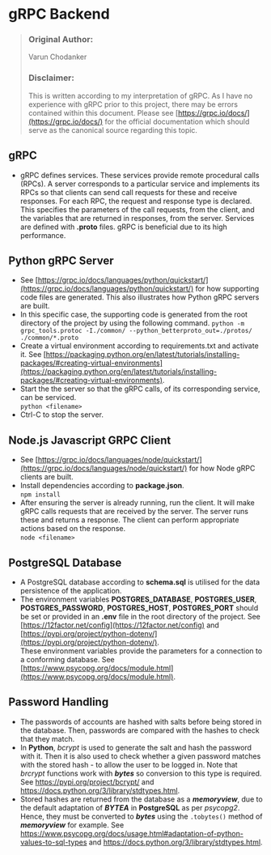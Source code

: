 # gRPC Backend

> ### Original Author:
> Varun Chodanker
> ### Disclaimer:
> This is written according to my interpretation of gRPC. As I have no experience with gRPC prior to this project, there may be errors contained within this document. Please see [https://grpc.io/docs/](https://grpc.io/docs/) for the official documentation which should serve as the canonical source regarding this topic.
    

## gRPC
- gRPC defines services. These services provide remote procedural calls (RPCs). A server corresponds to a particular service and implements its RPCs so that clients can send call requests for these and receive responses. For each RPC, the request and response type is declared. This specifies the parameters of the call requests, from the client, and the variables that are returned in responses, from the server. Services are defined with **.proto** files. gRPC
is beneficial due to its high performance.

## Python gRPC Server
- See [https://grpc.io/docs/languages/python/quickstart/](https://grpc.io/docs/languages/python/quickstart/) for how supporting code files are generated. This also illustrates how Python gRPC servers are built.
- In this specific case, the supporting code is generated from the root directory 
of the project by using the following command.
`python -m grpc_tools.protoc -I./common/ --python_betterproto_out=./protos/ ./common/*.proto`
- Create a virtual environment according to requirements.txt and activate it. See [https://packaging.python.org/en/latest/tutorials/installing-packages/#creating-virtual-environments](https://packaging.python.org/en/latest/tutorials/installing-packages/#creating-virtual-environments).
- Start the the server so that the gRPC calls, of its corresponding service, can be serviced.  
`python <filename>`
- Ctrl-C to stop the server.

## Node.js Javascript GRPC Client
- See [https://grpc.io/docs/languages/node/quickstart/](https://grpc.io/docs/languages/node/quickstart/) for how Node gRPC clients are built.
- Install dependencies according to **package.json**.  
`npm install`
- After ensuring the server is already running, run the client. It will make gRPC calls requests that are received by the server. The server runs these and returns a response. The client can perform appropriate actions based on the response.  
`node <filename>`

## PostgreSQL Database
- A PostgreSQL database according to **schema.sql** is utilised for the data persistence of the application.
- The environment variables **POSTGRES_DATABASE**, **POSTGRES_USER**, **POSTGRES_PASSWORD**, **POSTGRES_HOST**, **POSTGRES_PORT** should be set or provided in an **.env** file in the root directory of the project. See [https://12factor.net/config](https://12factor.net/config) and [https://pypi.org/project/python-dotenv/](https://pypi.org/project/python-dotenv/).  
These environment variables provide the parameters for a connection to a conforming database. See [https://www.psycopg.org/docs/module.html](https://www.psycopg.org/docs/module.html).

## Password Handling
- The passwords of accounts are hashed with salts before being stored in the database. Then, passwords are compared with the hashes to check that they match.
- In **Python**, *bcrypt* is used to generate the salt and hash the password with it. Then it is also used to check whether a given password matches with the stored hash - to allow the user to be logged in. Note that *brcrypt* functions work with ***bytes*** so conversion to this type is required. See <https://pypi.org/project/bcrypt/> and <https://docs.python.org/3/library/stdtypes.html>.
- Stored hashes are returned from the database as a ***memoryview***, due to the default adaptation of ***BYTEA*** in **PostgreSQL** as per *psycopg2*. Hence, they must be converted to ***bytes*** using the `.tobytes()` method of ***memoryview*** for example. See <https://www.psycopg.org/docs/usage.html#adaptation-of-python-values-to-sql-types> and <https://docs.python.org/3/library/stdtypes.html>. 